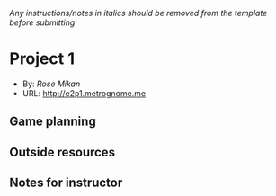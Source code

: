 _Any instructions/notes in italics should be removed from the template before submitting_

# Project 1
+ By: *Rose Mikan*
+ URL: <http://e2p1.metrognome.me>

## Game planning

## Outside resources

## Notes for instructor